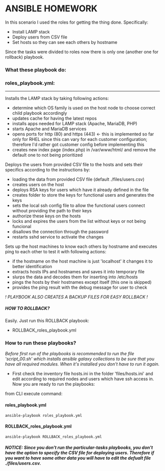 # ANSIBLE HOMEWORK

In this scenario I used the roles for getting the thing done. Specifically: 
- Install LAMP stack
- Deploy users from CSV file
- Set hosts so they can see each others by hostname

Since the tasks were divided to roles now there is only one (another one for rollback) playbook.

### What these playbook do:

### roles_playbook.yml:
-----------------------------
Installs the LAMP stack by taking following actions:
- determine which OS family is used on the host node to choose correct child playbook accordingly
- updates cache for having the latest repos
- installs apps needed for LAMP stack (Apache, MariaDB, PHP)
- starts Apache and MariaDB services
- opens ports for http (80) and https (443)  <- this is implemented so far only for RHEL since this can vary for each customer configuration; therefore I'd rather got customer config before implementing this
- creates new index page (index.php) in /var/www/html/ and remove the default one to not being prioritized

Deploys the users from provided CSV file to the hosts and sets their specifics according to the instructions by:
- loading the data from provided CSV file (default ./files/users.csv)
- creates users on the host
- deploys RSA keys for users which have it already defined in the file
- creates folder to store the keys for functional users and generates the keys
- sets the local ssh config file to allow the functional users connect without providing the path to their keys
- authorize these keys on the hosts
- locks and expires the users from the list without keys or not being funcional
- disallows the connection through the password
- restarts sshd service to activate the changes

Sets up the host machines to know each others by hostname and executes ping to each other to test it with following actions:
- if the hostname on the host machine is just 'localhost' it changes it to better identification
- extracts hosts IPs and hostnames and saves it into temporary file
- slurps the data and decodes them for inserting into /etc/hosts
- pings the hosts by their hostnames except itself (this one is skipped)
- provides the ping result with the debug message for user to check

*! PLAYBOOK ALSO CREATES A BACKUP FILES FOR EASY ROLLBACK !*

##### HOW TO ROLLBACK?
Easily. Just run this ROLLBACK playbook:
- ROLLBACK_roles_playbook.yml

### How to run these playbooks?
*Before first run of the playbooks is recommended to run the file 'script_00.sh' which installs ansible galaxy collections to be sure that you have all required modules. When it's installed you don't have to run it again.*

- First check the inventory file hosts.ini in the folder 'files/hosts.ini' and edit according to required nodes and users which have ssh access in.
Now you are ready to run the playbooks:

from CLI execute command:

#### roles_playbook.yml
`ansible-playbook roles_playbook.yml`

#### ROLLBACK_roles_playbook.yml
`ansible-playbook ROLLBACK_roles_playbook.yml`

##### NOTICE: Since you don't run the particular-tasks playbooks, you don't have the option to specify the CSV file for deploying users. Therefore if you want to have some other data you will have to edit the defualt file ./files/users.csv.
